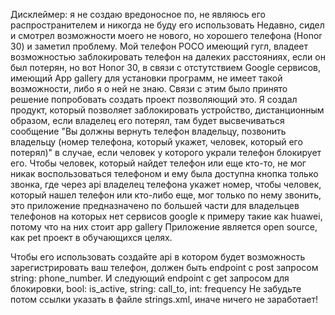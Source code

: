 Дисклеймер: я не создаю вредоносное по, не являюсь его распространителем и никогда не буду его использовать
Недавно, сидел и смотрел возможности моего не нового, но хорошего телефона (Honor 30) и заметил проблему. Мой телефон POCO имеющий гугл, владеет возможностью заблокировать телефон на далеких расстояниях,
если он был потерян, но вот Honor 30, в связи с отстутствием Google сервисов, имеющий App gallery для установки программ, не имеет такой возможности, либо я о ней не знаю.
Связи с этим было принято решение попробовать создать проект позволяющий это.
Я создал продукт, который позволяет заблокировать устройство, дистанционным образом, если владелец его потерял, там будет высвечиваться 
сообщение "Вы должны вернуть телефон владельцу, позвонить владельцу (номер телефона, который укажет, человек, который его потерял)" в случае, 
если человек у которого украли телефон блокирует его. Чтобы человек, который найдет телефон или еще кто-то, не мог никак воспользоваться телефоном и ему была доступна кнопка только звонка, 
где через api владелец телефона укажет номер, чтобы человек, который нашел телефон или кто-либо еще, мог только по нему звонить, 
это приложение предназначено по большей части для владельцев телефонов на которых нет сервисов google к примеру такие как huawei, потому что на них стоит app gallery
Приложение является open source, как pet проект в обучающихся целях.

Чтобы его использовать создайте api в котором будет возможность зарегистрировать ваш телефон, должен быть endpoint с post запросом string: phone_number.
И следующий endpoint с get запросом для блокировки, bool: is_active, string: call_to, int: frequency
Не забудьте потом ссылки указать в файле strings.xml, иначе ничего не заработает!
